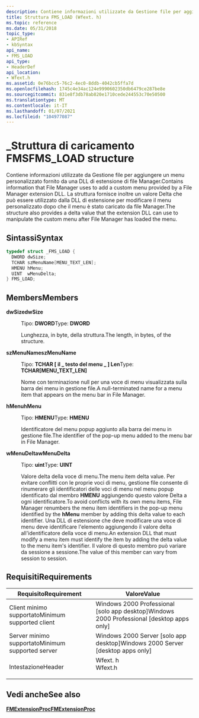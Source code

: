 ```yaml
---
description: Contiene informazioni utilizzate da Gestione file per aggiungere un menu personalizzato fornito da una DLL di estensione di file Manager. La struttura fornisce inoltre un valore Delta che può essere utilizzato dalla DLL di estensione per modificare il menu personalizzato dopo che il menu è stato caricato da file Manager.
title: Struttura FMS_LOAD (Wfext. h)
ms.topic: reference
ms.date: 05/31/2018
topic_type:
- APIRef
- kbSyntax
api_name:
- FMS_LOAD
api_type:
- HeaderDef
api_location:
- Wfext.h
ms.assetid: 0e76bcc5-76c2-4ec0-8ddb-4042cb5ffa7d
ms.openlocfilehash: 1745c4e34ac124e9990602350db6479ce287be8e
ms.sourcegitcommit: 831e8f3db78ab820e1710cede244553c70e50500
ms.translationtype: MT
ms.contentlocale: it-IT
ms.lasthandoff: 01/07/2021
ms.locfileid: "104977087"
---
```

# <a name="fms_load-structure"></a><span data-ttu-id="55053-104">\_Struttura di caricamento FMS</span><span class="sxs-lookup"><span data-stu-id="55053-104">FMS\_LOAD structure</span></span>

<span data-ttu-id="55053-105">Contiene informazioni utilizzate da Gestione file per aggiungere un menu personalizzato fornito da una DLL di estensione di file Manager.</span><span class="sxs-lookup"><span data-stu-id="55053-105">Contains information that File Manager uses to add a custom menu provided by a File Manager extension DLL.</span></span> <span data-ttu-id="55053-106">La struttura fornisce inoltre un valore Delta che può essere utilizzato dalla DLL di estensione per modificare il menu personalizzato dopo che il menu è stato caricato da file Manager.</span><span class="sxs-lookup"><span data-stu-id="55053-106">The structure also provides a delta value that the extension DLL can use to manipulate the custom menu after File Manager has loaded the menu.</span></span>

## <a name="syntax"></a><span data-ttu-id="55053-107">Sintassi</span><span class="sxs-lookup"><span data-stu-id="55053-107">Syntax</span></span>


```C++
typedef struct _FMS_LOAD {
  DWORD dwSize;
  TCHAR szMenuName[MENU_TEXT_LEN];
  HMENU hMenu;
  UINT  wMenuDelta;
} FMS_LOAD;
```



## <a name="members"></a><span data-ttu-id="55053-108">Members</span><span class="sxs-lookup"><span data-stu-id="55053-108">Members</span></span>

<dl> <dt>

<span data-ttu-id="55053-109">**dwSize**</span><span class="sxs-lookup"><span data-stu-id="55053-109">**dwSize**</span></span>
</dt> <dd>

<span data-ttu-id="55053-110">Tipo: **DWORD**</span><span class="sxs-lookup"><span data-stu-id="55053-110">Type: **DWORD**</span></span>

</dd> <dd>

<span data-ttu-id="55053-111">Lunghezza, in byte, della struttura.</span><span class="sxs-lookup"><span data-stu-id="55053-111">The length, in bytes, of the structure.</span></span>

</dd> <dt>

<span data-ttu-id="55053-112">**szMenuName**</span><span class="sxs-lookup"><span data-stu-id="55053-112">**szMenuName**</span></span>
</dt> <dd>

<span data-ttu-id="55053-113">Tipo: **TCHAR \[ il \_ testo del menu \_ \] Len**</span><span class="sxs-lookup"><span data-stu-id="55053-113">Type: **TCHAR\[MENU\_TEXT\_LEN\]**</span></span>

</dd> <dd>

<span data-ttu-id="55053-114">Nome con terminazione null per una voce di menu visualizzata sulla barra dei menu in gestione file.</span><span class="sxs-lookup"><span data-stu-id="55053-114">A null-terminated name for a menu item that appears on the menu bar in File Manager.</span></span>

</dd> <dt>

<span data-ttu-id="55053-115">**hMenu**</span><span class="sxs-lookup"><span data-stu-id="55053-115">**hMenu**</span></span>
</dt> <dd>

<span data-ttu-id="55053-116">Tipo: **HMENU**</span><span class="sxs-lookup"><span data-stu-id="55053-116">Type: **HMENU**</span></span>

</dd> <dd>

<span data-ttu-id="55053-117">Identificatore del menu popup aggiunto alla barra dei menu in gestione file.</span><span class="sxs-lookup"><span data-stu-id="55053-117">The identifier of the pop-up menu added to the menu bar in File Manager.</span></span>

</dd> <dt>

<span data-ttu-id="55053-118">**wMenuDelta**</span><span class="sxs-lookup"><span data-stu-id="55053-118">**wMenuDelta**</span></span>
</dt> <dd>

<span data-ttu-id="55053-119">Tipo: **uint**</span><span class="sxs-lookup"><span data-stu-id="55053-119">Type: **UINT**</span></span>

</dd> <dd>

<span data-ttu-id="55053-120">Valore delta della voce di menu.</span><span class="sxs-lookup"><span data-stu-id="55053-120">The menu item delta value.</span></span> <span data-ttu-id="55053-121">Per evitare conflitti con le proprie voci di menu, gestione file consente di rinumerare gli identificatori delle voci di menu nel menu popup identificato dal membro **HMENU** aggiungendo questo valore Delta a ogni identificatore.</span><span class="sxs-lookup"><span data-stu-id="55053-121">To avoid conflicts with its own menu items, File Manager renumbers the menu item identifiers in the pop-up menu identified by the **hMenu** member by adding this delta value to each identifier.</span></span> <span data-ttu-id="55053-122">Una DLL di estensione che deve modificare una voce di menu deve identificare l'elemento aggiungendo il valore delta all'identificatore della voce di menu.</span><span class="sxs-lookup"><span data-stu-id="55053-122">An extension DLL that must modify a menu item must identify the item by adding the delta value to the menu item's identifier.</span></span> <span data-ttu-id="55053-123">Il valore di questo membro può variare da sessione a sessione.</span><span class="sxs-lookup"><span data-stu-id="55053-123">The value of this member can vary from session to session.</span></span>

</dd> </dl>

## <a name="requirements"></a><span data-ttu-id="55053-124">Requisiti</span><span class="sxs-lookup"><span data-stu-id="55053-124">Requirements</span></span>



| <span data-ttu-id="55053-125">Requisito</span><span class="sxs-lookup"><span data-stu-id="55053-125">Requirement</span></span> | <span data-ttu-id="55053-126">Valore</span><span class="sxs-lookup"><span data-stu-id="55053-126">Value</span></span> |
|-------------------------------------|------------------------------------------------------------------------------------|
| <span data-ttu-id="55053-127">Client minimo supportato</span><span class="sxs-lookup"><span data-stu-id="55053-127">Minimum supported client</span></span><br/> | <span data-ttu-id="55053-128">Windows 2000 Professional \[solo app desktop\]</span><span class="sxs-lookup"><span data-stu-id="55053-128">Windows 2000 Professional \[desktop apps only\]</span></span><br/>                         |
| <span data-ttu-id="55053-129">Server minimo supportato</span><span class="sxs-lookup"><span data-stu-id="55053-129">Minimum supported server</span></span><br/> | <span data-ttu-id="55053-130">Windows 2000 Server \[solo app desktop\]</span><span class="sxs-lookup"><span data-stu-id="55053-130">Windows 2000 Server \[desktop apps only\]</span></span><br/>                               |
| <span data-ttu-id="55053-131">Intestazione</span><span class="sxs-lookup"><span data-stu-id="55053-131">Header</span></span><br/>                   | <dl> <span data-ttu-id="55053-132"><dt>Wfext. h</dt></span><span class="sxs-lookup"><span data-stu-id="55053-132"><dt>Wfext.h</dt></span></span> </dl> |



## <a name="see-also"></a><span data-ttu-id="55053-133">Vedi anche</span><span class="sxs-lookup"><span data-stu-id="55053-133">See also</span></span>

<dl> <dt>

[<span data-ttu-id="55053-134">**FMExtensionProc**</span><span class="sxs-lookup"><span data-stu-id="55053-134">**FMExtensionProc**</span></span>](fmextensionproc.md)
</dt> </dl>

 

 




